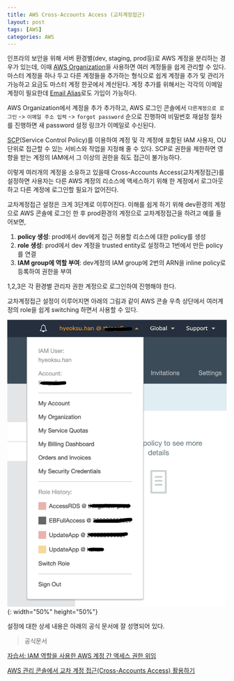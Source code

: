 ```yaml
---
title: AWS Cross-Accounts Access (교차계정접근)
layout: post
tags: [AWS]
categories: AWS
---
```

인프라의 보안을 위해 서버 환경별(dev, staging, prod등)로 AWS 계정을 분리하는 경우가 있는데, 이때 [AWS Organization][AWS Organizations]을 사용하면 여러 계정들을 쉽게 관리할 수 있다. 마스터 계정을 하나 두고 다른 계정들을 추가하는 형식으로 쉽게 계정을 추가 및 관리가 가능하고 요금도 마스터 계정 한곳에서 계산된다.
계정 추가를 위해서는 각각의 이메일 계정이 필요한데 [Email Alias][Email Alias]로도 가입이 가능하다.

AWS Organization에서 계정을 추가 추가하고, AWS 로그인 콘솔에서 `다른계정으로 로그인` -> `이메일 주소 입력` -> `forgot password` 순으로 진행하여 비밀번호 재설정 절차를 진행하면 새 password 설정 링크가 이메일로 수신된다.

[SCP][SCP](Service Control Policy)를 이용하여 계정 및 각 계정에 포함된 IAM 사용자, OU 단위로 접근할 수 있는 서비스와 작업을 지정해 줄 수 있다. SCP로 권한을 제한하면 영향을 받는 계정의 IAM에서 그 이상의 권한을 줘도 접근이 불가능하다.

이렇게 여러개의 계정을 소유하고 있을때 Cross-Accounts Access(교차계정접근)를 설정하면 사용자는 다른 AWS 계정의 리소스에 액세스하기 위해 한 계정에서 로그아웃하고 다른 계정에 로그인할 필요가 없어진다.
<!--more-->

교차계정접근 설정은 크게 3단계로 이루어진다. 이해를 쉽게 하기 위해 dev환경의 계정으로 AWS 콘솔에 로그인 한 후 prod환경의 계정으로 교차계정접근을 하려고 예를 들어보면,
  1. **policy 생성**: prod에서 dev에게 접근 허용할 리소스에 대한 policy를 생성
  2. **role 생성**: prod에서 dev 계정을 trusted entity로 설정하고 1번에서 만든 policy를 연결
  3. **IAM group에 역할 부여**: dev계정의 IAM group에 2번의 ARN을 inline policy로 등록하여 권한을 부여

1,2,3은 각 환경별 관리자 권한 계정으로 로그인하여 진행해야 한다.

교차계정접근 설정이 이루어지면 아래의 그림과 같이 AWS 콘솔 우측 상단에서 여러계정의 role을 쉽게 switching 하면서 사용할 수 있다.

![Image Alt](/images/20191125_aws-cross-accounts-access.png){: width="50%" height="50%"}

설정에 대한 상세 내용은 아래의 공식 문서에 잘 성명되어 있다.

> 공식문서

[자습서: IAM 역할을 사용한 AWS 계정 간 액세스 권한 위임][CAA tutorial]

[AWS 관리 콘솔에서 교차 계정 접근(Cross-Accounts Access) 활용하기][CAA blog]

[AWS Organizations]: https://aws.amazon.com/ko/organizations/
[SCP]: https://docs.aws.amazon.com/organizations/latest/userguide/orgs_manage_policies_scp.html
[Email Alias]: https://www.youtube.com/watch?v=oQt-0qysykQ
[CAA tutorial]: https://docs.aws.amazon.com/ko_kr/IAM/latest/UserGuide/tutorial_cross-account-with-roles.html
[CAA blog]: https://aws.amazon.com/ko/blogs/korea/cross-account-access-in-the-aws-console/
